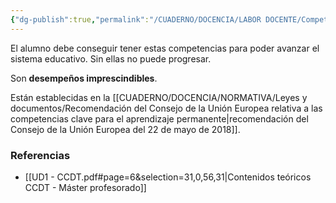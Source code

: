 ```yaml
---
{"dg-publish":true,"permalink":"/CUADERNO/DOCENCIA/LABOR DOCENTE/Competencias clave/"}
---
```


El alumno debe conseguir tener estas competencias para poder avanzar el sistema educativo. Sin ellas no puede progresar.

Son **desempeños imprescindibles**.

Están establecidas en la [[CUADERNO/DOCENCIA/NORMATIVA/Leyes y documentos/Recomendación del Consejo de la Unión Europea relativa a las competencias clave para el aprendizaje permanente\|recomendación del Consejo de la Unión Europea del 22 de mayo de 2018]].

### Referencias
- [[UD1 - CCDT.pdf#page=6&selection=31,0,56,31|Contenidos teóricos CCDT - Máster profesorado]] 
